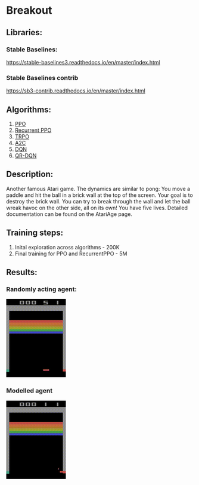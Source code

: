 # Breakout

## Libraries:
### Stable Baselines:
https://stable-baselines3.readthedocs.io/en/master/index.html

### Stable Baselines contrib
https://sb3-contrib.readthedocs.io/en/master/index.html

## Algorithms:
1. [PPO](https://stable-baselines3.readthedocs.io/en/master/modules/ppo.html)
2. [Recurrent PPO](https://sb3-contrib.readthedocs.io/en/master/modules/ppo_recurrent.html)
3. [TRPO](https://sb3-contrib.readthedocs.io/en/master/modules/trpo.html)
4. [A2C](https://stable-baselines3.readthedocs.io/en/master/modules/a2c.html)
5. [DQN](https://stable-baselines3.readthedocs.io/en/master/modules/dqn.html)
6. [QR-DQN](https://sb3-contrib.readthedocs.io/en/master/modules/qrdqn.html)

## Description:
Another famous Atari game. The dynamics are similar to pong: You move a paddle and hit the ball in a brick wall at the top of the screen. Your goal is to destroy the brick wall. You can try to break through the wall and let the ball wreak havoc on the other side, all on its own! You have five lives. Detailed documentation can be found on the AtariAge page.

## Training steps:
1. Inital exploration across algorithms - 200K
2. Final training for PPO and RecurrentPPO - 5M

## Results:
### Randomly acting agent:
![Initial](random.gif)

### Modelled agent
![Trained model](modelled.gif)
